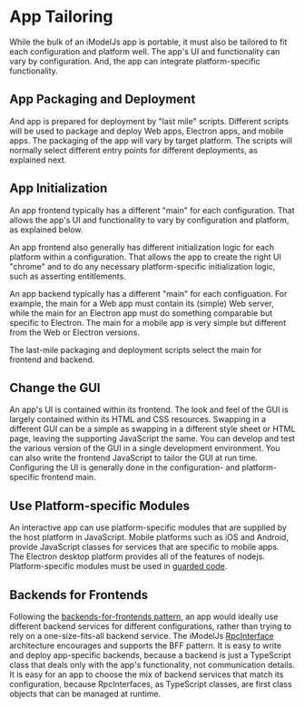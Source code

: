 # App Tailoring

While the bulk of an iModelJs app is portable, it must also be tailored to fit each configuration and platform well. The app's UI and functionality can vary by configuration. And, the app can integrate platform-specific functionality.

## App Packaging and Deployment

And app is prepared for deployment by "last mile" scripts. Different scripts will be used to package and deploy Web apps, Electron apps, and mobile apps. The packaging of the app will vary by target platform. The scripts will normally select different entry points for different deployments, as explained next.

## App Initialization

An app frontend typically has a different "main" for each configuration. That allows the app's UI and functionality to vary by configuration and platform, as explained below.

An app frontend also generally has different initialization logic for each platform within a configuration. That allows the app to create the right UI "chrome" and to do any necessary platform-specific initialization logic, such as asserting entitlements.

An app backend typically has a different "main" for each configuation. For example, the main for a Web app must contain its (simple) Web server, while the main for an Electron app must do something comparable but specific to Electron. The main for a mobile app is very simple but different from the Web or Electron versions.

The last-mile packaging and deployment scripts select the main for frontend and backend.

## Change the GUI

An app's UI is contained within its frontend. The look and feel of the GUI is largely contained within its HTML and CSS resources. Swapping in a different GUI can be a simple as swapping in a different style sheet or HTML page, leaving the supporting JavaScript the same. You can develop and test the various version of the GUI in a single development environment. You can also write the frontend JavaScript to tailor the GUI at run time. Configuring the UI is generally done in the configuration- and platform-specific frontend main.

## Use Platform-specific Modules

An interactive app can use platform-specific modules that are supplied by the host platform in JavaScript. Mobile platforms such as iOS and Android, provide JavaScript classes for services that are specific to mobile apps. The Electron desktop platform provides all of the features of nodejs. Platform-specific modules must be used in [guarded code](../learning/Portability.md).

## Backends for Frontends

Following the [backends-for-frontends pattern](https://samnewman.io/patterns/architectural/bff/), an app would ideally use different backend services for different configurations, rather than trying to rely on a one-size-fits-all backend service. The iModelJs [RpcInterface](./RpcInterface.md) architecture encourages and supports the BFF pattern. It is easy to write and deploy app-specific backends, because a backend is just a TypeScript class that deals only with the app's functionality, not communication details. It is easy for an app to choose the mix of backend services that match its configuration, because RpcInterfaces, as TypeScript classes, are first class objects that can be managed at runtime.
